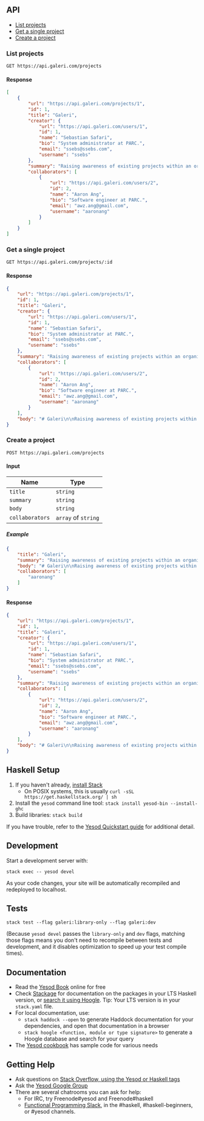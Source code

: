 ## API

- [List projects](#list-projects)
- [Get a single project](#get-a-single-project)
- [Create a project](#create-a-project)

### List projects

```
GET https://api.galeri.com/projects
```

#### Response

```json
[
    {
        "url": "https://api.galeri.com/projects/1",
        "id": 1,
        "title": "Galeri",
        "creator": {
            "url": "https://api.galeri.com/users/1",
            "id": 1,
            "name": "Sebastian Safari",
            "bio": "System administrator at PARC.",
            "email": "ssebs@ssebs.com",
            "username": "ssebs"
        },
        "summary": "Raising awareness of existing projects within an organization.",
        "collaborators": [
            {
                "url": "https://api.galeri.com/users/2",
                "id": 2,
                "name": "Aaron Ang",
                "bio": "Software engineer at PARC.",
                "email": "awz.ang@gmail.com",
                "username": "aaronang"
            }
        ]
    }
]
```

### Get a single project

```
GET https://api.galeri.com/projects/:id
```

#### Response

```json
{
    "url": "https://api.galeri.com/projects/1",
    "id": 1,
    "title": "Galeri",
    "creator": {
        "url": "https://api.galeri.com/users/1",
        "id": 1,
        "name": "Sebastian Safari",
        "bio": "System administrator at PARC.",
        "email": "ssebs@ssebs.com",
        "username": "ssebs"
    },
    "summary": "Raising awareness of existing projects within an organization.",
    "collaborators": [
        {
            "url": "https://api.galeri.com/users/2",
            "id": 2,
            "name": "Aaron Ang",
            "bio": "Software engineer at PARC.",
            "email": "awz.ang@gmail.com",
            "username": "aaronang"
        }
    ],
    "body": "# Galeri\n\nRaising awareness of existing projects within an organization."
}
```

### Create a project

```
POST https://api.galeri.com/projects
```

#### Input

| Name            | Type                |
|-----------------|---------------------|
| `title`         | `string`            |
| `summary`       | `string`            |
| `body`          | `string`            |
| `collaborators` | `array` of `string` |

##### Example

```json
{
    "title": "Galeri",
    "summary": "Raising awareness of existing projects within an organization.",
    "body": "# Galeri\n\nRaising awareness of existing projects within an organization.",
    "collaborators": [
        "aaronang"
    ]
}
```

#### Response

```json
{
    "url": "https://api.galeri.com/projects/1",
    "id": 1,
    "title": "Galeri",
    "creator": {
        "url": "https://api.galeri.com/users/1",
        "id": 1,
        "name": "Sebastian Safari",
        "bio": "System administrator at PARC.",
        "email": "ssebs@ssebs.com",
        "username": "ssebs"
    },
    "summary": "Raising awareness of existing projects within an organization.",
    "collaborators": [
        {
            "url": "https://api.galeri.com/users/2",
            "id": 2,
            "name": "Aaron Ang",
            "bio": "Software engineer at PARC.",
            "email": "awz.ang@gmail.com",
            "username": "aaronang"
        }
    ],
    "body": "# Galeri\n\nRaising awareness of existing projects within an organization."
}
```

## Haskell Setup

1. If you haven't already, [install Stack](https://haskell-lang.org/get-started)
	* On POSIX systems, this is usually `curl -sSL https://get.haskellstack.org/ | sh`
2. Install the `yesod` command line tool: `stack install yesod-bin --install-ghc`
3. Build libraries: `stack build`

If you have trouble, refer to the [Yesod Quickstart guide](https://www.yesodweb.com/page/quickstart) for additional detail.

## Development

Start a development server with:

```
stack exec -- yesod devel
```

As your code changes, your site will be automatically recompiled and redeployed to localhost.

## Tests

```
stack test --flag galeri:library-only --flag galeri:dev
```

(Because `yesod devel` passes the `library-only` and `dev` flags, matching those flags means you don't need to recompile between tests and development, and it disables optimization to speed up your test compile times).

## Documentation

* Read the [Yesod Book](https://www.yesodweb.com/book) online for free
* Check [Stackage](http://stackage.org/) for documentation on the packages in your LTS Haskell version, or [search it using Hoogle](https://www.stackage.org/lts/hoogle?q=). Tip: Your LTS version is in your `stack.yaml` file.
* For local documentation, use:
	* `stack haddock --open` to generate Haddock documentation for your dependencies, and open that documentation in a browser
	* `stack hoogle <function, module or type signature>` to generate a Hoogle database and search for your query
* The [Yesod cookbook](https://github.com/yesodweb/yesod-cookbook) has sample code for various needs

## Getting Help

* Ask questions on [Stack Overflow, using the Yesod or Haskell tags](https://stackoverflow.com/questions/tagged/yesod+haskell)
* Ask the [Yesod Google Group](https://groups.google.com/forum/#!forum/yesodweb)
* There are several chatrooms you can ask for help:
	* For IRC, try Freenode#yesod and Freenode#haskell
	* [Functional Programming Slack](https://fpchat-invite.herokuapp.com/), in the #haskell, #haskell-beginners, or #yesod channels.
